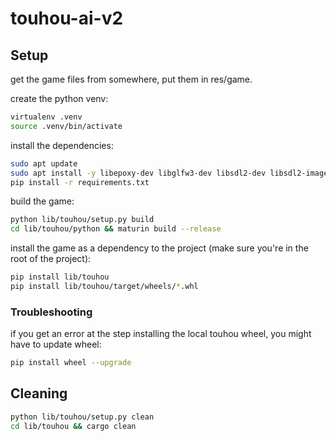 # touhou-ai-v2

## Setup
get the game files from somewhere, put them in res/game.

create the python venv:
```bash
virtualenv .venv
source .venv/bin/activate
```

install the dependencies:
```bash
sudo apt update
sudo apt install -y libepoxy-dev libglfw3-dev libsdl2-dev libsdl2-image-dev libsdl2-ttf-dev libsdl2-mixer-dev
pip install -r requirements.txt
```

build the game:
```bash
python lib/touhou/setup.py build
cd lib/touhou/python && maturin build --release
```

install the game as a dependency to the project (make sure you're in the root of the project):
```bash
pip install lib/touhou
pip install lib/touhou/target/wheels/*.whl
```

### Troubleshooting

if you get an error at the step installing the local touhou wheel, you might have to update wheel:
```bash
pip install wheel --upgrade
```

## Cleaning
```bash
python lib/touhou/setup.py clean
cd lib/touhou && cargo clean
```
